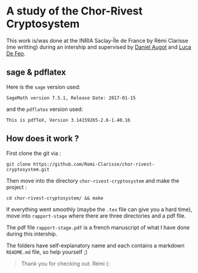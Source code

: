 # A study of the Chor-Rivest Cryptosystem

This work is/was done at the INRIA Saclay-Île de France by Rémi Clarisse (me writting) during an intership and supervised by [Daniel Augot](http://pages.saclay.inria.fr/daniel.augot/index-eng.html) and [Luca De Feo](http://defeo.lu/).

## sage & pdflatex

Here is the `sage` version used:

    SageMath version 7.5.1, Release Date: 2017-01-15

and the `pdflatex` version used:

    This is pdfTeX, Version 3.14159265-2.6-1.40.16

## How does it work ?

First clone the git via :

    git clone https://github.com/Remi-Clarisse/chor-rivest-cryptosystem.git

Then move into the directory `chor-rivest-cryptosystem` and make the project :

    cd chor-rivest-cryptosystem/ && make

If everything went smoothly (maybe the `.tex` file can give you a hard time), move into `rapport-stage` where there are three directories and a pdf file.

The pdf file `rapport-stage.pdf` is a french manuscript of what I have done during this intership.

The folders have self-explanatory name and each contains a markdown `README.md` file, so help yourself ;)

> Thank you for checking out. Rémi (:
